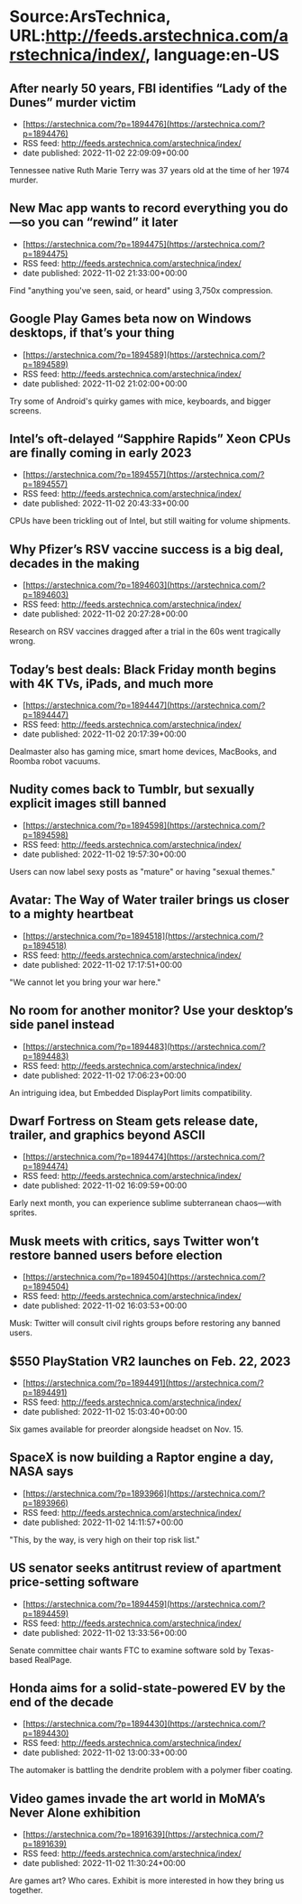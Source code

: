 # Source:ArsTechnica, URL:http://feeds.arstechnica.com/arstechnica/index/, language:en-US

## After nearly 50 years, FBI identifies “Lady of the Dunes” murder victim
 - [https://arstechnica.com/?p=1894476](https://arstechnica.com/?p=1894476)
 - RSS feed: http://feeds.arstechnica.com/arstechnica/index/
 - date published: 2022-11-02 22:09:09+00:00

Tennessee native Ruth Marie Terry was 37 years old at the time of her 1974 murder.

## New Mac app wants to record everything you do—so you can “rewind” it later
 - [https://arstechnica.com/?p=1894475](https://arstechnica.com/?p=1894475)
 - RSS feed: http://feeds.arstechnica.com/arstechnica/index/
 - date published: 2022-11-02 21:33:00+00:00

Find "anything you've seen, said, or heard" using 3,750x compression.

## Google Play Games beta now on Windows desktops, if that’s your thing
 - [https://arstechnica.com/?p=1894589](https://arstechnica.com/?p=1894589)
 - RSS feed: http://feeds.arstechnica.com/arstechnica/index/
 - date published: 2022-11-02 21:02:00+00:00

Try some of Android's quirky games with mice, keyboards, and bigger screens.

## Intel’s oft-delayed “Sapphire Rapids” Xeon CPUs are finally coming in early 2023
 - [https://arstechnica.com/?p=1894557](https://arstechnica.com/?p=1894557)
 - RSS feed: http://feeds.arstechnica.com/arstechnica/index/
 - date published: 2022-11-02 20:43:33+00:00

CPUs have been trickling out of Intel, but still waiting for volume shipments.

## Why Pfizer’s RSV vaccine success is a big deal, decades in the making
 - [https://arstechnica.com/?p=1894603](https://arstechnica.com/?p=1894603)
 - RSS feed: http://feeds.arstechnica.com/arstechnica/index/
 - date published: 2022-11-02 20:27:28+00:00

Research on RSV vaccines dragged after a trial in the 60s went tragically wrong.

## Today’s best deals: Black Friday month begins with 4K TVs, iPads, and much more
 - [https://arstechnica.com/?p=1894447](https://arstechnica.com/?p=1894447)
 - RSS feed: http://feeds.arstechnica.com/arstechnica/index/
 - date published: 2022-11-02 20:17:39+00:00

Dealmaster also has gaming mice, smart home devices, MacBooks, and Roomba robot vacuums.

## Nudity comes back to Tumblr, but sexually explicit images still banned
 - [https://arstechnica.com/?p=1894598](https://arstechnica.com/?p=1894598)
 - RSS feed: http://feeds.arstechnica.com/arstechnica/index/
 - date published: 2022-11-02 19:57:30+00:00

Users can now label sexy posts as "mature" or having "sexual themes."

## Avatar: The Way of Water trailer brings us closer to a mighty heartbeat
 - [https://arstechnica.com/?p=1894518](https://arstechnica.com/?p=1894518)
 - RSS feed: http://feeds.arstechnica.com/arstechnica/index/
 - date published: 2022-11-02 17:17:51+00:00

"We cannot let you bring your war here."

## No room for another monitor? Use your desktop’s side panel instead
 - [https://arstechnica.com/?p=1894483](https://arstechnica.com/?p=1894483)
 - RSS feed: http://feeds.arstechnica.com/arstechnica/index/
 - date published: 2022-11-02 17:06:23+00:00

An intriguing idea, but Embedded DisplayPort limits compatibility.

## Dwarf Fortress on Steam gets release date, trailer, and graphics beyond ASCII
 - [https://arstechnica.com/?p=1894474](https://arstechnica.com/?p=1894474)
 - RSS feed: http://feeds.arstechnica.com/arstechnica/index/
 - date published: 2022-11-02 16:09:59+00:00

Early next month, you can experience sublime subterranean chaos—with sprites.

## Musk meets with critics, says Twitter won’t restore banned users before election
 - [https://arstechnica.com/?p=1894504](https://arstechnica.com/?p=1894504)
 - RSS feed: http://feeds.arstechnica.com/arstechnica/index/
 - date published: 2022-11-02 16:03:53+00:00

Musk: Twitter will consult civil rights groups before restoring any banned users.

## $550 PlayStation VR2 launches on Feb. 22, 2023
 - [https://arstechnica.com/?p=1894491](https://arstechnica.com/?p=1894491)
 - RSS feed: http://feeds.arstechnica.com/arstechnica/index/
 - date published: 2022-11-02 15:03:40+00:00

Six games available for preorder alongside headset on Nov. 15.

## SpaceX is now building a Raptor engine a day, NASA says
 - [https://arstechnica.com/?p=1893966](https://arstechnica.com/?p=1893966)
 - RSS feed: http://feeds.arstechnica.com/arstechnica/index/
 - date published: 2022-11-02 14:11:57+00:00

"This, by the way, is very high on their top risk list."

## US senator seeks antitrust review of apartment price-setting software
 - [https://arstechnica.com/?p=1894459](https://arstechnica.com/?p=1894459)
 - RSS feed: http://feeds.arstechnica.com/arstechnica/index/
 - date published: 2022-11-02 13:33:56+00:00

Senate committee chair wants FTC to examine software sold by Texas-based RealPage.

## Honda aims for a solid-state-powered EV by the end of the decade
 - [https://arstechnica.com/?p=1894430](https://arstechnica.com/?p=1894430)
 - RSS feed: http://feeds.arstechnica.com/arstechnica/index/
 - date published: 2022-11-02 13:00:33+00:00

The automaker is battling the dendrite problem with a polymer fiber coating.

## Video games invade the art world in MoMA’s Never Alone exhibition
 - [https://arstechnica.com/?p=1891639](https://arstechnica.com/?p=1891639)
 - RSS feed: http://feeds.arstechnica.com/arstechnica/index/
 - date published: 2022-11-02 11:30:24+00:00

Are games art? Who cares. Exhibit is more interested in how they bring us together.

